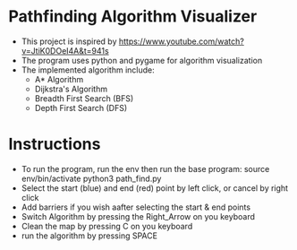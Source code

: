 # Pathfinding Algorithm Visualizer
* This project is inspired by https://www.youtube.com/watch?v=JtiK0DOeI4A&t=941s
* The program uses python and pygame for algorithm visualization
* The implemented algorithm include:
  * A* Algorithm
  * Dijkstra's Algorithm
  * Breadth First Search (BFS)
  * Depth First Search (DFS)

# Instructions
* To run the program, run the env then run the base program:
  source env/bin/activate
  python3 path_find.py
* Select the start (blue) and end (red) point by left click, or cancel by right click
* Add barriers if you wish aafter selecting the start & end points
* Switch Algorithm by pressing the Right_Arrow on you keyboard
* Clean the map by pressing C on you keyboard
* run the algorithm by pressing SPACE
